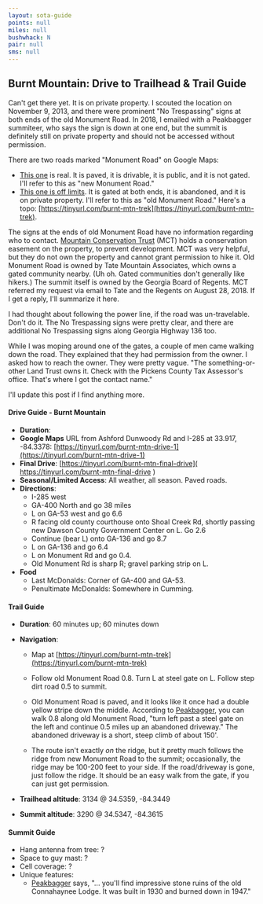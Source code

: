 ```yaml
---
layout: sota-guide
points: null
miles: null
bushwhack: N
pair: null
sms: null
---
```


Burnt Mountain: Drive to Trailhead & Trail Guide
--------------------------------------------------------

Can't get there yet.  It is on private property.  I scouted the location on November 9, 2013, and there were prominent "No Trespassing" signs at both ends of the old Monument Road.  In 2018, I emailed with a Peakbagger summiteer, who says the sign is down at one end, but the summit is definitely still on private property and should not be accessed without permission.

There are two roads marked "Monument Road" on Google Maps:

* [This one](https://www.google.com/maps/dir/34.540904,-84.34373/34.531328,+-84.342115/@34.537234,-84.3479005,16z/data=!3m1!4b1!4m7!4m6!1m0!1m3!2m2!1d-84.342115!2d34.531328!3e0) is real.  It is paved, it is drivable, it is public, and it is not gated.  I'll refer to this as "new Monument Road."
* [This one is off limits](https://www.google.com/maps/dir/34.536270,+-84.345047/34.5433937,-84.3692373/@34.538432,-84.3661273,16z/data=!4m7!4m6!1m3!2m2!1d-84.345047!2d34.53627!1m0!3e0). It is gated at both ends, it is abandoned, and it is on private property. I'll refer to this as "old Monument Road."  Here's a topo: [https://tinyurl.com/burnt-mtn-trek](https://tinyurl.com/burnt-mtn-trek).

The signs at the ends of old Monument Road have no information regarding who to contact.  [Mountain Conservation Trust](http://www.mctga.org/) (MCT) holds a conservation easement on the property, to prevent development. MCT was very helpful, but they do not own the property and cannot grant permission to hike it.  Old Monument Road is owned by Tate Mountain Associates, which owns a gated community nearby.  (Uh oh.  Gated communities don't generally like hikers.)  The summit itself is owned by the Georgia Board of Regents. MCT referred my request via email to Tate and the Regents on August 28, 2018.  If I get a reply, I'll summarize it here.

I had thought about following the power line, if the road was un-travelable.  Don't do it.  The No Trespassing signs were pretty clear, and there are additional No Trespassing signs along Georgia Highway 136 too.

While I was moping around one of the gates, a couple of men came walking down the road.  They explained that they had permission from the owner.  I asked how to reach the owner.  They were pretty vague.  "The something-or-other Land Trust owns it.  Check with the Pickens County Tax Assessor's office.  That's where I got the contact name."

I'll update this post if I find anything more.



#### Drive Guide - Burnt Mountain

* **Duration**: 
* **Google Maps** URL from Ashford Dunwoody Rd and I-285 at 33.917, -84.3378: [https://tinyurl.com/burnt-mtn-drive-1](https://tinyurl.com/burnt-mtn-drive-1)
* **Final Drive**: [https://tinyurl.com/burnt-mtn-final-drive]( https://tinyurl.com/burnt-mtn-final-drive  )
* **Seasonal/Limited Access**: All weather, all season.  Paved roads.
* **Directions**:
    * I-285 west
    * GA-400 North and go 38 miles
    * L on GA-53 west and go 6.6
    * R facing old county courthouse onto Shoal Creek Rd, shortly passing new Dawson County Government Center on L.  Go 2.6
    * Continue (bear L) onto GA-136 and go 8.7
    * L on GA-136 and go 6.4
    * L on Monument Rd and go 0.4.
    * Old Monument Rd is sharp R; gravel parking strip on L.
* **Food**
    * Last McDonalds: Corner of GA-400 and GA-53.
    * Penultimate McDonalds: Somewhere in Cumming.

#### Trail Guide

* **Duration**: 60 minutes up; 60 minutes down

* **Navigation**:

    * Map at  [https://tinyurl.com/burnt-mtn-trek](https://tinyurl.com/burnt-mtn-trek)

    * Follow old Monument Road 0.8. Turn L at steel gate on L. Follow step dirt road 0.5 to summit.

    * Old Monument Road is paved, and it looks like it once had a double yellow stripe down the middle.   According to [Peakbagger](http://www.peakbagger.com/climber/ascent.aspx?aid=945489), you can walk 0.8 along old Monument Road, "turn left past a steel gate on the left and continue 0.5 miles up an abandoned driveway." The abandoned driveway is a short, steep climb of about 150'.

    * The route isn't exactly *on* the ridge, but it pretty much follows the ridge from new Monument Road to the summit; occasionally, the ridge may be 100-200 feet to your side.  If the road/driveway is gone, just follow the ridge.  It should be an easy walk from the gate, if you can just get permission.

* **Trailhead altitude**: 3134 @ 34.5359, -84.3449

* **Summit altitude**: 3290 @ 34.5347, -84.3615

#### Summit Guide

* Hang antenna from tree: ?
* Space to guy mast: ?
* Cell coverage: ?
* Unique features:
    * [Peakbagger](http://www.peakbagger.com/climber/ascent.aspx?aid=945489) says, "... you'll find impressive stone ruins of the old Connahaynee Lodge. It was built in 1930 and burned down in 1947."